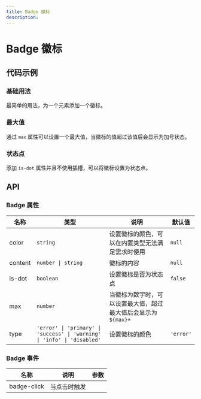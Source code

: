 ```yaml
---
title: Badge 徽标
description:
---
```


# Badge 徽标

## 代码示例

### 基础用法

最简单的用法，为一个元素添加一个徽标。

<preview path="../demo/Badge/Basic-Badge.vue" title="基础用法" description="最简单的用法，为一个元素添加一个徽标。"></preview>

### 最大值

通过 `max` 属性可以设置一个最大值，当徽标的值超过该值后会显示为加号状态。

<preview path="../demo/Badge/Max-Badge.vue" title="最大值" description="通过 `max` 属性可以设置一个最大值，当徽标的值超过该值后会显示为加号状态。"></preview>

### 状态点

添加 `is-dot` 属性并且不使用插槽，可以将徽标设置为状态点。

<preview path="../demo/Badge/Dot-Badge.vue" title="状态点" description="添加 `is-dot` 属性并且不使用插槽，可以将徽标设置为状态点。"></preview>

## API

### Badge 属性

| 名称    | 类型                                                                     | 说明                                                           | 默认值    |
| ------- | ------------------------------------------------------------------------ | -------------------------------------------------------------- | --------- |
| color   | `string`                                                                 | 设置徽标的颜色，可以在内置类型无法满足需求时使用               | `null`    |
| content | `number \| string`                                                       | 徽标的内容                                                     | `null`    |
| is-dot  | `boolean`                                                                | 设置徽标是否为状态点                                           | `false`   |
| max     | `number`                                                                 | 当徽标为数字时，可以设置最大值，超过最大值后会显示为 `${max}+` |           |
| type    | `'error' \| 'primary' \| 'success' \| 'warning' \| 'info' \| 'disabled'` | 设置徽标的颜色                                                 | `'error'` |

### Badge 事件

| 名称        | 说明         | 参数 |
| ----------- | ------------ | ---- |
| badge-click | 当点击时触发 |      |
